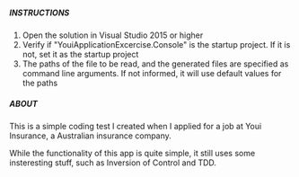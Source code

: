 ##### INSTRUCTIONS #####
1. Open the solution in Visual Studio 2015 or higher
2. Verify if "YouiApplicationExcercise.Console" is the startup project. If it is not, set it as the startup project
3. The paths of the file to be read, and the generated files are specified as command line arguments. If not informed, it will use default values for the paths

##### ABOUT #####
This is a simple coding test I created when I applied for a job at Youi Insurance, a Australian insurance company.

While the functionality of this app is quite simple, it still uses some insteresting stuff, such as Inversion of Control and TDD.

